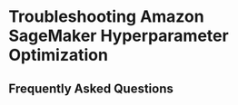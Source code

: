 # Troubleshooting Amazon SageMaker Hyperparameter Optimization<a name="hpo-troubleshooting"></a>

## Frequently Asked Questions<a name="hpo-faq"></a>